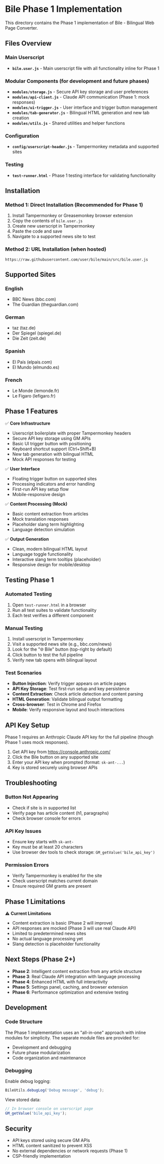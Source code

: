 # Bile Phase 1 Implementation

This directory contains the Phase 1 implementation of Bile - Bilingual Web Page Converter.

## Files Overview

### Main Userscript
- **`bile.user.js`** - Main userscript file with all functionality inline for Phase 1

### Modular Components (for development and future phases)
- **`modules/storage.js`** - Secure API key storage and user preferences
- **`modules/api-client.js`** - Claude API communication (Phase 1: mock responses)
- **`modules/ui-trigger.js`** - User interface and trigger button management
- **`modules/tab-generator.js`** - Bilingual HTML generation and new tab creation
- **`modules/utils.js`** - Shared utilities and helper functions

### Configuration
- **`config/userscript-header.js`** - Tampermonkey metadata and supported sites

### Testing
- **`test-runner.html`** - Phase 1 testing interface for validating functionality

## Installation

### Method 1: Direct Installation (Recommended for Phase 1)
1. Install Tampermonkey or Greasemonkey browser extension
2. Copy the contents of `bile.user.js` 
3. Create new userscript in Tampermonkey
4. Paste the code and save
5. Navigate to a supported news site to test

### Method 2: URL Installation (when hosted)
```
https://raw.githubusercontent.com/user/bile/main/src/bile.user.js
```

## Supported Sites

### English
- BBC News (bbc.com)
- The Guardian (theguardian.com)

### German
- taz (taz.de)
- Der Spiegel (spiegel.de)  
- Die Zeit (zeit.de)

### Spanish
- El País (elpais.com)
- El Mundo (elmundo.es)

### French
- Le Monde (lemonde.fr)
- Le Figaro (lefigaro.fr)

## Phase 1 Features

✅ **Core Infrastructure**
- Userscript boilerplate with proper Tampermonkey headers
- Secure API key storage using GM APIs
- Basic UI trigger button with positioning
- Keyboard shortcut support (Ctrl+Shift+B)
- New tab generation with bilingual HTML
- Mock API responses for testing

✅ **User Interface**  
- Floating trigger button on supported sites
- Processing indicators and error handling
- First-run API key setup flow
- Mobile-responsive design

✅ **Content Processing (Mock)**
- Basic content extraction from articles
- Mock translation responses
- Placeholder slang term highlighting
- Language detection simulation

✅ **Output Generation**
- Clean, modern bilingual HTML layout
- Language toggle functionality
- Interactive slang term tooltips (placeholder)
- Responsive design for mobile/desktop

## Testing Phase 1

### Automated Testing
1. Open `test-runner.html` in a browser
2. Run all test suites to validate functionality
3. Each test verifies a different component

### Manual Testing
1. Install userscript in Tampermonkey
2. Visit a supported news site (e.g., bbc.com/news)
3. Look for the "🌐 Bile" button (top-right by default)
4. Click button to test the full pipeline
5. Verify new tab opens with bilingual layout

### Test Scenarios
- **Button Injection**: Verify trigger appears on article pages
- **API Key Storage**: Test first-run setup and key persistence
- **Content Extraction**: Check article detection and content parsing
- **HTML Generation**: Validate bilingual output formatting
- **Cross-browser**: Test in Chrome and Firefox
- **Mobile**: Verify responsive layout and touch interactions

## API Key Setup

Phase 1 requires an Anthropic Claude API key for the full pipeline (though Phase 1 uses mock responses).

1. Get API key from https://console.anthropic.com/
2. Click the Bile button on any supported site
3. Enter your API key when prompted (format: `sk-ant-...`)
4. Key is stored securely using browser APIs

## Troubleshooting

### Button Not Appearing
- Check if site is in supported list
- Verify page has article content (h1, paragraphs)
- Check browser console for errors

### API Key Issues
- Ensure key starts with `sk-ant-`
- Key must be at least 20 characters
- Use browser dev tools to check storage: `GM_getValue('bile_api_key')`

### Permission Errors
- Verify Tampermonkey is enabled for the site
- Check userscript matches current domain
- Ensure required GM grants are present

## Phase 1 Limitations

⚠️ **Current Limitations**
- Content extraction is basic (Phase 2 will improve)
- API responses are mocked (Phase 3 will use real Claude API) 
- Limited to predetermined news sites
- No actual language processing yet
- Slang detection is placeholder functionality

## Next Steps (Phase 2+)

- **Phase 2**: Intelligent content extraction from any article structure
- **Phase 3**: Real Claude API integration with language processing
- **Phase 4**: Enhanced HTML with full interactivity
- **Phase 5**: Settings panel, caching, and browser extension
- **Phase 6**: Performance optimization and extensive testing

## Development

### Code Structure
The Phase 1 implementation uses an "all-in-one" approach with inline modules for simplicity. The separate module files are provided for:
- Development and debugging
- Future phase modularization  
- Code organization and maintenance

### Debugging
Enable debug logging:
```javascript
BileUtils.debugLog('Debug message', 'debug');
```

View stored data:
```javascript
// In browser console on userscript page
GM_getValue('bile_api_key');
```

## Security

- API keys stored using secure GM APIs
- HTML content sanitized to prevent XSS
- No external dependencies or network requests (Phase 1)
- CSP-friendly implementation
